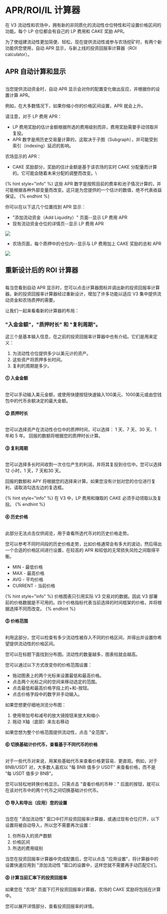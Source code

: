 # APR/ROI/IL 计算器

&#x20;在 V3 流动性和农场中，拥有新的非同质化的流动性仓位特性和可设置价格区间的功能。每个 LP 仓位都会有自己的 LP 费用和 CAKE 奖励 APR。&#x20;

为了使组建流动性更加简便、轻松，现在提供流动性或参与农场挖矿时，有两个新功能供您使用，自动 APR 显示，与新上线的投资回报率计算器（ROI calculator）。

## APR 自动计算和显示

<figure><img src="../../.gitbook/assets/image (289).png" alt=""><figcaption></figcaption></figure>

当您提供流动资金时，自动 APR 显示会对你的配置变化做出反应，并根据你的设置计算 APR。&#x20;

例如，在大多数情况下，如果你缩小你的价格区间设置，APR 就会上升。&#x20;

请注意，对于 LP 费用 APR：&#x20;

* LP 费用奖励的估计金额根据所选的费用级别而异，费用奖励需要手动领取并复投。
* APR 数字是用历史交易量计算的，这取决于子图（Subgraph），并可能受到索引（indexing）延迟的影响。&#x20;

农场显示的 APR：&#x20;

* CAKE 奖励部分，奖励的估计金额是基于该农场的实时 CAKE 分配量而计算的。它可能会随着未来分配的调整而改变。\


{% hint style="info" %}
这些 APR 数字是按照目前的费率和池子情况计算的，并可能根据各种外部变量而改变。这只是为您提供的一个估计的数值，绝不代表收益保证。
{% endhint %}

你可以在以下这几个位置找到 APR 显示：&#x20;

* "添加流动资金（Add Liquidity）" 页面--显示 LP 费用 APR&#x20;
* 现有流动资金仓位的详情页--显示 LP 费用 APR

![](<../../.gitbook/assets/image (157).png>)

* 农场页面，每个质押中的仓位内--显示与 LP 费用加上 CAKE 奖励的总和 APR

![](<../../.gitbook/assets/image (227).png>)

## 重新设计后的 ROI 计算器

<figure><img src="../../.gitbook/assets/计算器.png" alt=""><figcaption></figcaption></figure>

每当您看到自动 APR 显示时，您可以点击计算器图标并调出新的投资回报率计算器。新的投资回报率计算器经过重新设计，增加了许多功能以适应 V3 集中提供流动资金和农场质押的需要。&#x20;

让我们一起来看看新的计算器的布局：&#x20;

### "入金金额"，"质押时长" 和 "复利周期"。&#x20;

这三个是基本输入信息，在之前的投资回报率计算器中也有介绍。它们是用来定义：&#x20;

1. 为流动性仓位提供多少以美元计的资产。&#x20;
2. 这些资产将质押多长时间。&#x20;
3. 复利的周期是多少。

#### ⓵ 入金金额

<div align="left">

<figure><img src="../../.gitbook/assets/deposit-amount (1).gif" alt=""><figcaption></figcaption></figure>

</div>

您可以手动输入美元金额，或使用快捷按钮快速输入100美元、1000美元或由您钱包中的代币余额决定的最大金额。

#### ⓶ 质押时长

<div align="left">

<figure><img src="../../.gitbook/assets/stake-durations.gif" alt=""><figcaption></figcaption></figure>

</div>

您可以选择资产在流动性仓位中的质押时间，可以选择： 1 天、7 天、30 天、1 年和 5 年。 回报的数额将根据您的质押时长计算。

#### ⓷ 复利周期

<div align="left">

<figure><img src="../../.gitbook/assets/compounding.gif" alt=""><figcaption></figcaption></figure>

</div>

您可以选择多长时间收割一次仓位产生的利润，并将其复投到仓位中。您可以选择 12 小时，1 天，7 天和30 天。&#x20;

回报的数额和 APY 将根据您的选择来计算。如果您没有计划对您的仓位进行复利，请取消勾选左边的复选框。

{% hint style="info" %}
在 V3 中，LP 费用和赚取的 CAKE 必须手动领取以及复投。
{% endhint %}

#### ⓸ 历史价格 <a href="#id-19cd815c-ef3d-496a-8469-fb0164f3946b" id="id-19cd815c-ef3d-496a-8469-fb0164f3946b"></a>

<div align="left">

<figure><img src="../../.gitbook/assets/历史价格.png" alt=""><figcaption></figcaption></figure>

</div>

此部分无法点击仅供阅览，用于查看所选代币对的历史价格走势。&#x20;

您可以参考不同时间段的历史价格走势，比如价格通常会有多大的波动，然后得出一个合适的价格区间进行设置，在较高的 APR 和较低的无常损失风险之间取得平衡。&#x20;

* MIN - 最低价格&#x20;
* MAX - 最高价格&#x20;
* AVG - 平均价格&#x20;
* CURRENT - 当前价格

{% hint style="info" %}
价格图表只引用实际 V3 交易对的数据。因此 V3 部署前的价格数据是不可用的。四个价格指标代表当前选择的时间框架的价格，并将根据选择不同而改变。
{% endhint %}

#### ⓹ 价格范围 <a href="#bbec6919-1404-4523-815e-063405a961f1" id="bbec6919-1404-4523-815e-063405a961f1"></a>

<div align="left">

<figure><img src="../../.gitbook/assets/price-range.gif" alt=""><figcaption></figcaption></figure>

</div>

利用这部分，您可以检查有多少流动性被存入不同的价格区间，并得出并设置你希望提供流动性的价格区间。&#x20;

您可以在标题下面找到分布图。流动性的数量越多，图表柱就会越高。&#x20;

您可以通过以下方式改变你的价格范围设置：

* 拖动图表上的两个光标来设置最低和最高价格。&#x20;
* 点击两个光标之间的空间来移动选定的范围。&#x20;
* 点击最低和最高价格字段上的+和-按钮。&#x20;
* 点击价格字段中的数字并手动输入。&#x20;

如果您想更仔细地浏览分布图：&#x20;

1. 使用带加号和减号的放大镜按钮来放大和缩小&#x20;
2. 拖动 X轴（底部）来左右移动&#x20;

如果您想为整个价格范围提供流动性，点击 "全范围"。

#### ⓺ 切换基础计价代币，查看基于不同代币的价格

<div align="left">

<figure><img src="../../.gitbook/assets/flip-directions.gif" alt=""><figcaption></figcaption></figure>

</div>

对于一些代币对来说，用某些基础代币来查看价格更容易、更直观。例如，对于 BNB/USDT 对，大多数人喜欢以 "每 BNB 值多少 USDT" 来查看价格，而不是 “每 USDT 值多少 BNB"。&#x20;

您可以轻松地转换价格显示。只需点击 "查看价格的币种：" 后面的按钮，就可以在该对代币中的两个代币之间切换基础计价代币。

#### ⓻ 导入和导出（应用）您的设置

<div align="left">

<figure><img src="../../.gitbook/assets/apply-settings.gif" alt=""><figcaption></figcaption></figure>

</div>

当您在 "添加流动性" 窗口中打开投资回报率计算器，或通过现有仓位打开，以下设置将被自动导入，所以您不需要再次设置：&#x20;

1. 你所存入的资产数额&#x20;
2. 价格区间&#x20;
3. 所选的费用级别&#x20;

当您在投资回报率计算器中完成配置后，您可以点击 "应用设置"，将计算器中的设置快速应用到 "添加流动性 "窗口的设置中，这样您就不需要再手动匹配它们。

#### ⓼ 计算当前汇率下的投资回报率

如果您在 "农场" 页面下打开投资回报率计算器，农场的 CAKE 奖励将包括在计算中。&#x20;

您可以展开详情部分，查看投资回报率的详情。

<figure><img src="../../.gitbook/assets/回报率.png" alt=""><figcaption></figcaption></figure>

